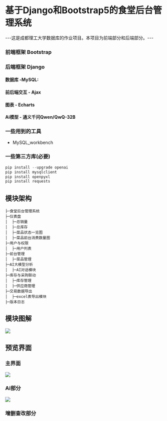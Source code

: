 # 基于Django和Bootstrap5的食堂后台管理系统
---这是成都理工大学数据库的作业项目。本项目为前端部分和后端部分。---
### 前端框架 Bootstrap
### 后端框架 Django

#### 数据库  -MySQL:
#### 前后端交互 - Ajax
#### 图表 - Echarts
#### Ai模型 - 通义千问Qwen/QwQ-32B

### 一些用到的工具
- MySQL_workbench
### 一些第三方库(必要)
```python
pip install --upgrade openai
pip install mysqlclient
pip install openpyxl
pip install requests
```
## 模块架构
```
├─食堂后台管理系统
├─仪表盘
│  ├─总销量
│  ├─总库存
│  ├─菜品状态一览图
│  ├─菜品前台消费数量图
├─用户与权限
│  ├─用户列表        
├─前台管理
│  ├─菜品管理
├─AI大模型分析
│  ├─AI对话模块
├─库存与采购联动
│  ├─库存管理
│  ├─供应商管理
├─交易数据导出
│  ├─excel表导出模块
├─版本日志

```
## 模块图解
![](https://github.com/Zzzzzzy3/PycharmProjects/blob/main/DjangoProject/app01/static/img/map.png)
## 预览界面
### 主界面
![](https://github.com/Zzzzzzy3/PycharmProjects/blob/main/DjangoProject/app01/static/img/show_main.png)
### Ai部分
![](https://github.com/Zzzzzzy3/PycharmProjects/blob/main/DjangoProject/app01/static/img/show_ai.png)
### 增删查改部分
![]()
